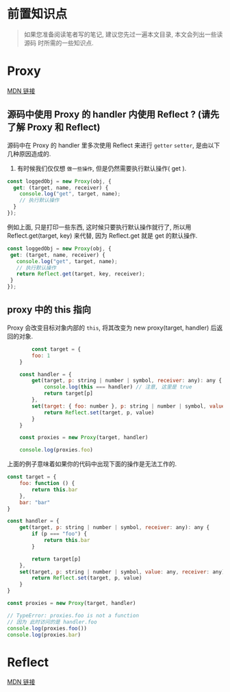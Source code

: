 # 前置知识点

> 如果您准备阅读笔者写的笔记, 建议您先过一遍本文目录, 本文会列出一些读源码
时所需的一些知识点.

# Proxy

[MDN 链接](https://developer.mozilla.org/zh-CN/docs/Web/JavaScript/Reference/Global_Objects/Proxy)

## 源码中使用 Proxy 的 handler 内使用 Reflect ? (请先了解 Proxy 和 Reflect)
源码中在 Proxy 的 handler 里多次使用 Reflect 来进行 `getter` `setter`, 是由以下几种原因造成的.

1. 有时候我们仅仅想 `做一些操作`, 但是仍然需要执行默认操作( get ).

```javascript
const loggedObj = new Proxy(obj, {
  get: (target, name, receiver) {
    console.log("get", target, name);
    // 执行默认操作
  }
});
```
 
例如上面, 只是打印一些东西, 这时候只要执行默认操作就行了, 所以用 Reflect.get(target, key)
来代替, 因为 Reflect.get 就是 get 的默认操作. 
 
 ```javascript
 const loggedObj = new Proxy(obj, {
  get: (target, name, receiver) {
    console.log("get", target, name);
    // 执行默认操作
    return Reflect.get(target, key, receiver);
  }
});
 ```

## proxy 中的 this 指向
Proxy 会改变目标对象内部的 `this`, 将其改变为 new proxy(target, handler) 后返回的对象.   
```javascript
        const target = {
        foo: 1
    }

    const handler = {
        get(target, p: string | number | symbol, receiver: any): any {
            console.log(this === handler) // 注意, 这里是 true
            return target[p]
        },
        set(target: { foo: number }, p: string | number | symbol, value: any, receiver: any): boolean {
            return Reflect.set(target, p, value)
        }
    }

    const proxies = new Proxy(target, handler)

    console.log(proxies.foo)
```

上面的例子意味着如果你的代码中出现下面的操作是无法工作的.
```javascript
const target = {
    foo: function () {
        return this.bar
    },
    bar: "bar"
}

const handler = {
    get(target, p: string | number | symbol, receiver: any): any {
        if (p === "foo") {
            return this.bar
        }

        return target[p]
    },
    set(target, p: string | number | symbol, value: any, receiver: any): boolean {
        return Reflect.set(target, p, value)
    }
}

const proxies = new Proxy(target, handler)

// TypeError: proxies.foo is not a function 
// 因为 此时访问的是 handler.foo
console.log(proxies.foo()) 
console.log(proxies.bar)
```



# Reflect

[MDN 链接](https://developer.mozilla.org/zh-CN/docs/Web/JavaScript/Reference/Global_Objects/Reflect)

